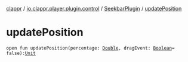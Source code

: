 [clappr](../../index.md) / [io.clappr.player.plugin.control](../index.md) / [SeekbarPlugin](index.md) / [updatePosition](./update-position.md)

# updatePosition

`open fun updatePosition(percentage: `[`Double`](https://kotlinlang.org/api/latest/jvm/stdlib/kotlin/-double/index.html)`, dragEvent: `[`Boolean`](https://kotlinlang.org/api/latest/jvm/stdlib/kotlin/-boolean/index.html)` = false): `[`Unit`](https://kotlinlang.org/api/latest/jvm/stdlib/kotlin/-unit/index.html)